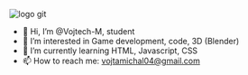 ![logo git](https://user-images.githubusercontent.com/42677023/111546720-65e0f900-8778-11eb-8c86-4cb5cc62dd42.gif)
- 👋 Hi, I’m @Vojtech-M, student
- 👀 I’m interested in Game development, code, 3D (Blender)
- 🌱 I’m currently learning HTML, Javascript, CSS
- 📫 How to reach me: vojtamichal04@gmail.com

